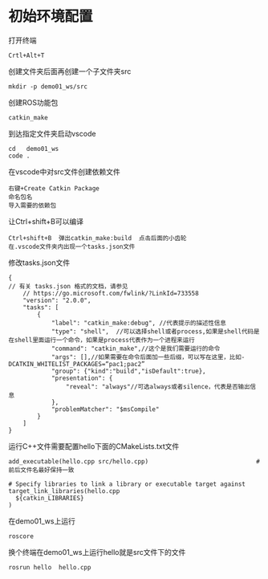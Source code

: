 # 初始环境配置

打开终端

```
Crtl+Alt+T 
```

创建文件夹后面再创建一个子文件夹src

```
mkdir -p demo01_ws/src
```

创建ROS功能包

```
catkin_make
```

到达指定文件夹启动vscode

```
cd   demo01_ws
code .
```

在vscode中对src文件创建依赖文件

```
右键+Create Catkin Package  
命名包名
导入需要的依赖包
```

让Ctrl+shift+B可以编译

```
Ctrl+shift+B  弹出catkin_make:build  点击后面的小齿轮
在.vscode文件夹内出现一个tasks.json文件
```

修改tasks.json文件

```
{
// 有关 tasks.json 格式的文档，请参见
    // https://go.microsoft.com/fwlink/?LinkId=733558
    "version": "2.0.0",
    "tasks": [
        {
            "label": "catkin_make:debug", //代表提示的描述性信息
            "type": "shell",  //可以选择shell或者process,如果是shell代码是在shell里面运行一个命令，如果是process代表作为一个进程来运行
            "command": "catkin_make",//这个是我们需要运行的命令
            "args": [],//如果需要在命令后面加一些后缀，可以写在这里，比如-DCATKIN_WHITELIST_PACKAGES=“pac1;pac2”
            "group": {"kind":"build","isDefault":true},
            "presentation": {
                "reveal": "always"//可选always或者silence，代表是否输出信息
            },
            "problemMatcher": "$msCompile"
        }
    ]
}
```

运行C++文件需要配置hello下面的CMakeLists.txt文件

```
add_executable(hello.cpp src/hello.cpp)                              #前后文件名最好保持一致

# Specify libraries to link a library or executable target against
target_link_libraries(hello.cpp
  ${catkin_LIBRARIES}
)
```

在demo01_ws上运行

```
roscore
```

换个终端在demo01_ws上运行hello就是src文件下的文件

```
rosrun hello  hello.cpp
```

